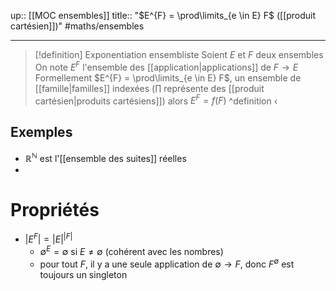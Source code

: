 up:: [[MOC ensembles]] 
title:: "$E^{F} = \prod\limits_{e \in E} F$ ([[produit cartésien]])"
#maths/ensembles 

---

> [!definition] Exponentiation ensembliste
> Soient $E$ et $F$ deux ensembles
> On note $E^{F}$ l'ensemble des [[application|applications]] de $F \to E$
> Formellement $E^{F} = \prod\limits_{e \in E} F$, un ensemble de [[famille|familles]] indexées ($\prod\limits$ représente des [[produit cartésien|produits cartésiens]])
> alors $E^{F} = f(F)$
^definition
‹
## Exemples
 - $\mathbb{R}^{\mathbb{N}}$ est l'[[ensemble des suites]] réelles
 - 

# Propriétés

 - $\left| E^{F} \right| = |E|^{|F|}$
     - $\emptyset^{E} = \emptyset$ si $E \neq \emptyset$ (cohérent avec les nombres)
     - pour tout $F$, il y a une seule application de $\emptyset \to F$, donc $F^{\emptyset}$ est toujours un singleton


